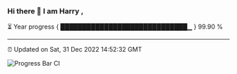 ### Hi there 👋 I am Harry , 

⏳ Year progress { █████████████████████████████▁ } 99.90 %

---

⏰ Updated on Sat, 31 Dec 2022 14:52:32 GMT

![Progress Bar CI](https://github.com/duykhang68/duykhang68/workflows/Progress%20Bar%20CI/badge.svg)

